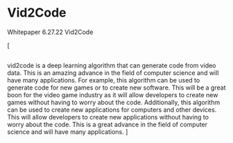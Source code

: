 # Vid2Code
Whitepaper 6.27.22 Vid2Code 


[
##

vid2code is a deep learning algorithm that can generate code from video data. This is an amazing advance in the field of computer science and will have many applications. For example, this algorithm can be used to generate code for new games or to create new software. This will be a great boon for the video game industry as it will allow developers to create new games without having to worry about the code. Additionally, this algorithm can be used to create new applications for computers and other devices. This will allow developers to create new applications without having to worry about the code. This is a great advance in the field of computer science and will have many applications.
]
